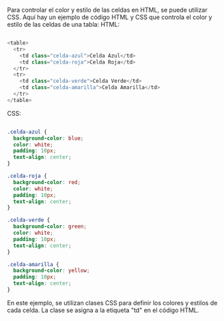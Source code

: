 
Para controlar el color y estilo de las celdas en HTML, se puede utilizar CSS. Aquí hay un ejemplo de código HTML y CSS que controla el color y estilo de las celdas de una tabla:
HTML:
```php

<table>
  <tr>
    <td class="celda-azul">Celda Azul</td>
    <td class="celda-roja">Celda Roja</td>
  </tr>
  <tr>
    <td class="celda-verde">Celda Verde</td>
    <td class="celda-amarilla">Celda Amarilla</td>
  </tr>
</table>
```
CSS:
```css

.celda-azul {
  background-color: blue;
  color: white;
  padding: 10px;
  text-align: center;
}

.celda-roja {
  background-color: red;
  color: white;
  padding: 10px;
  text-align: center;
}

.celda-verde {
  background-color: green;
  color: white;
  padding: 10px;
  text-align: center;
}

.celda-amarilla {
  background-color: yellow;
  padding: 10px;
  text-align: center;
}
```
En este ejemplo, se utilizan clases CSS para definir los colores y estilos de cada celda. La clase se asigna a la etiqueta "td" en el código HTML.